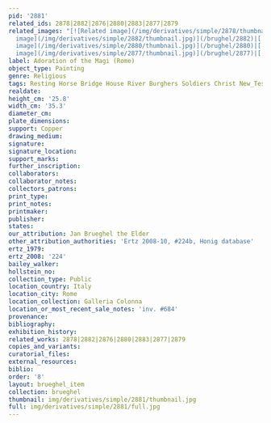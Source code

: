 ```yaml
---
pid: '2881'
related_ids: 2878|2882|2876|2880|2883|2877|2879
related_images: "[![Related image](/img/derivatives/simple/2878/thumbnail.jpg)](/brughel/2878)|[![Related
  image](/img/derivatives/simple/2882/thumbnail.jpg)](/brughel/2882)|[![Related image](/img/derivatives/simple/2876/thumbnail.jpg)](/brughel/2876)|[![Related
  image](/img/derivatives/simple/2880/thumbnail.jpg)](/brughel/2880)|[![Related image](/img/derivatives/simple/2883/thumbnail.jpg)](/brughel/2883)|[![Related
  image](/img/derivatives/simple/2877/thumbnail.jpg)](/brughel/2877)|[![Related image](/img/derivatives/simple/2879/thumbnail.jpg)](/brughel/2879)"
label: Adoration of the Magi (Rome)
object_type: Painting
genre: Religious
tags: Resting Horse Bridge House River Burghers Soldiers Christ New_Testament Virgin_Mary
realdate: 
height_cm: '25.8'
width_cm: '35.3'
diameter_cm: 
plate_dimensions: 
support: Copper
drawing_medium: 
signature: 
signature_location: 
support_marks: 
further_inscription: 
collaborators: 
collaborator_notes: 
collectors_patrons: 
print_type: 
print_notes: 
printmaker: 
publisher: 
states: 
our_attribution: Jan Brueghel the Elder
other_attribution_authorities: 'Ertz 2008-10, #224b, Honig database'
ertz_1979: 
ertz_2008: '224'
bailey_walker: 
hollstein_no: 
collection_type: Public
location_country: Italy
location_city: Rome
location_collection: Galleria Colonna
location_or_most_recent_sale_notes: 'inv. #684'
provenance: 
bibliography: 
exhibition_history: 
related_works: 2878|2882|2876|2880|2883|2877|2879
copies_and_variants: 
curatorial_files: 
external_resources: 
biblio: 
order: '8'
layout: brueghel_item
collection: brueghel
thumbnail: img/derivatives/simple/2881/thumbnail.jpg
full: img/derivatives/simple/2881/full.jpg
---
```

